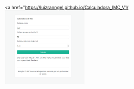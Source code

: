 <a href="https://luizranngel.github.io/Calculadora_IMC_V1/<img src=".\Captura de tela 2021-10-07 183922.png" width="250px"></a>
